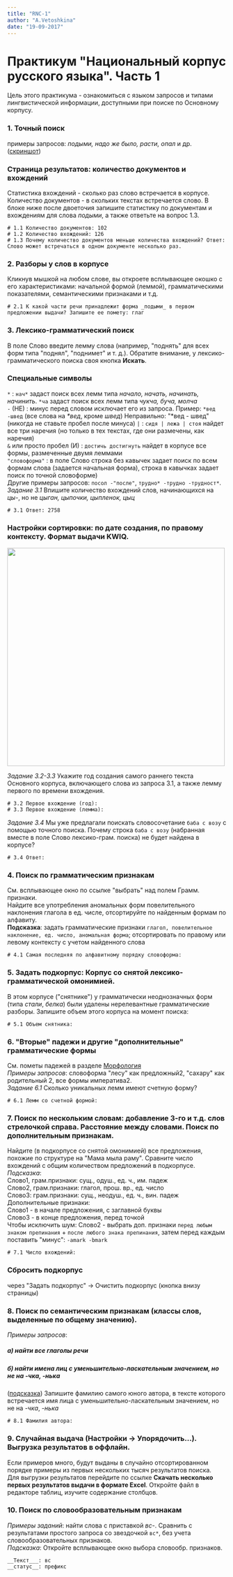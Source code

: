 ```yaml
---
title: "RNC-1"
author: "A.Vetoshkina"
date: "19-09-2017"
---
```


# Практикум "Национальный корпус русского языка". Часть 1  
Цель этого практикума - ознакомиться с языком запросов и типами лингвистической информации, доступными при поиске по Основному корпусу.  
  
### 1. Точный поиск  
примеры запросов: _подыми, надо же было, расти, опал_ и др. 
(<a href="https://olesar.github.io/KILI/img/ExactSearch.png" target="_blank">скриншот</a>)   

### Страница результатов: количество документов и вхождений  
Статистика вхождений - сколько раз слово встречается в корпусе. Количество документов - в скольких текстах встречается слово. 
В блоке ниже после двоеточия запишите статистику по документам и вхождениям для слова _подыми_, а также ответьте на вопрос 1.3. 
```
# 1.1 Количество документов: 102 
# 1.2 Количество вхождений: 126
# 1.3 Почему количество документов меньше количества вхождений? Ответ: Слово может встречаться в одном документе несколько раз.
```

### 2. Разборы у слов в корпусе
Кликнув мышкой на любом слове, вы откроете всплывающее окошко с его характеристиками: начальной формой (леммой), грамматическими показателями, семантическими признаками и т.д. 
```
# 2.1 К какой части речи принадлежит форма _подыми_ в первом предложении выдачи? Запишите ее помету: глаг
```

### 3. Лексико-грамматический поиск 
В поле Слово введите лемму слова (например, "поднять" для всех форм типа "поднял", "поднимет" и т. д.). 
Обратите внимание, у лексико-грамматического поиска своя кнопка **Искать**.

### Специальные символы  
`*` : `нач*` задаст поиск всех лемм типа _начало, начать, начинать, начинить_. `*ча` задаст поиск всех лемм типа _чукча, буча, молча_  
`-` (НЕ) : минус перед словом исключает его из запроса. Пример: `*вед -швед` (все слова на _*вед_, кроме _швед_)
Неправильно: "\*вед - швед" (никогда не ставьте пробел после минуса) 
`|` : `сидя | лежа | стоя` найдет все три наречия (но только в тех текстах, где они размечены, как наречия)  
`&` или просто пробел (И) : `достичь достигнуть` найдет в корпусе все формы, размеченные двумя леммами  
`"словоформа"` : в поле Слово строка без кавычек задает поиск по всем формам слова (задается начальная форма), строка в кавычках задает поиск по точной словоформе)  
Другие примеры запросов: `посол -"после"`, `трудно* -трудно -трудност*`.  
_Задание 3.1_ Впишите количество вхождений слов, начинающихся на _цы-_, но не _цыган, цыпочки, цыпленок, цыц_
```
# 3.1 Ответ: 2758
```

### Настройки сортировки: по дате создания, по правому контексту. Формат выдачи KWIQ.  
<img src="https://olesar.github.io/KILI/img/RNC_Sort1.png" width="500" /> 

_Задание 3.2-3.3_ Укажите год создания самого раннего текста Основного корпуса, включающего слова из запроса 3.1, а также лемму первого по времени вхождения. 
```
# 3.2 Первое вхождение (год): 
# 3.3 Первое вхождение (лемма): 
```

_Задание 3.4_ Мы уже предлагали поискать словосочетание `баба с возу` с помощью точного поиска. Почему строка `баба с возу` (набранная вместе в поле Слово лексико-грам. поиска) не будет найдена в корпусе?
```
# 3.4 Ответ: 
```

### 4. Поиск по грамматическим признакам 
См. всплывающее окно по ссылке "выбрать" над полем Грамм. признаки.   
Найдите все употребления аномальных форм повелительного наклонения глагола в ед. числе, отсортируйте по найденным формам по алфавиту.  
__Подсказка__: задать грамматические признаки `глагол, повелительное наклонение, ед. число, аномальная форма`; отсортировать  по правому или левому контексту с учетом найденного слова  
```
# 4.1 Самая последняя по алфавитному порядку словоформа: 
```

### 5. Задать подкорпус: Корпус со снятой лексико-грамматической омонимией.  
В этом корпусе ("снятнике") у грамматически неоднозначных форм (типа _стали_, _белка_) были удалены нерелевантные грамматические разборы. 
Запишите объем этого корпуса на момент поиска: 
```
# 5.1 Объем снятника: 
```

### 6. "Вторые" падежи и другие "дополнительные" грамматические формы 
См. пометы падежей в разделе <a href="http://ruscorpora.ru/corpora-morph.html">Морфология</a>  
_Примеры запросов_: словоформа "лесу" как предложный2, "сахару" как родительный 2, все формы императива2.  
_Задание 6.1_ Сколько уникальных лемм имеют счетную форму?
```
# 6.1 Лемм со счетной формой: 
```
  
### 7. Поиск по нескольким словам: добавление 3-го и т.д. слов стрелочкой справа. Расстояние между словами. Поиск по дополнительным признакам.  
Найдите (в подкорпусе со снятой омонимией) все предложения, похожие по структуре на "Мама мыла раму". Сравните число вхождений с общим количеством предложений в подкорпусе.  
_Подсказка_:   
Слово1, грам.признаки: сущ., одуш., ед. ч., им. падеж  
Слово2, грам.признаки: глагол, прош. вр., ед. число  
Слово3: грам.признаки: сущ., неодуш., ед. ч., вин. падеж  
Дополнительные признаки:  
Слово1 - в начале предложения, с заглавной буквы  
Слово3 - в конце предложения, перед точкой  
Чтобы исключить шум: Слово2 - выбрать доп. признаки `перед любым знаком препинания` + `после любого знака препинания`, затем перед каждым поставить "минус": `-amark -bmark`  
```
# 7.1 Число вхождений: 
```

### **Cбросить подкорпус** 
через "Задать подкорпус" -> Очистить подкорпус (кнопка внизу страницы) 

### 8. Поиск по семантическим признакам (классы слов, выделенные по общему значению).  
_Примеры запросов_:   
##### а) найти все глаголы речи  
##### б) найти имена лиц с уменьшительно-ласкательным значением, но не на _-чка_, _-нька_  
(<a href="https://github.com/olesar/hseinstruments/blob/master/Data/RNC8.1suggest.md" target="_blank">подсказка</a>) 
Запишите фамилию самого юного автора, в тексте которого встречается имя лица с уменьшительно-ласкательным значением, но не на _-чка_, _-нька_
```
# 8.1 Фамилия автора: 
```
  
### 9. Случайная выдача (Настройки -> Упорядочить...). Выгрузка результатов в оффлайн.
Если примеров много, будут выданы в случайно отсортированном порядке примеры из первых нескольких тысяч результатов поиска.  
Для выгрузки результатов перейдите по ссылке **Скачать несколько первых результатов выдачи в формате Excel**. Откройте файл в редакторе таблиц, изучите содержание столбцов. 
  
### 10. Поиск по словообразовательным признакам  
_Примеры заданий_: найти слова с приставкой _вс-_. Сравнить с результатами простого запроса со звездочкой `вс*`, без учета словообразовательных признаков.  
_Подсказка_: Откройте всплывающее окно выбора словообр. признаков.   
```
__Текст___: вс   
__статус__: префикс   
```
